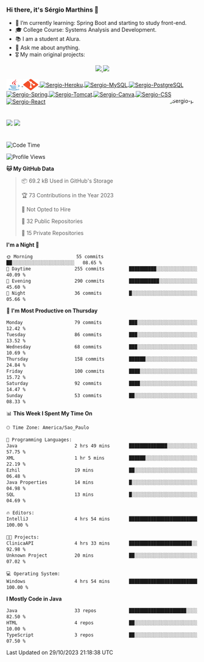 ### Hi there, it's Sérgio Marthins 👋


- 🌱 I’m currently learning: Spring Boot and starting to study front-end.
- 🎓 College Course: Systems Analysis and Development.
- 📚  I am a student at Alura.
- 💬 Ask me about anything.
- 🎖 My main original projects: 

<div align="center">
  <a href="https://github.com/Almadavic">
  <img height="180em" src="https://github-readme-stats.vercel.app/api?username=Marthiins&show_icons=true&theme=dracula&include_all_commits=true&count_private=true"/>
  <img height="180em" src="https://github-readme-stats.vercel.app/api/top-langs/?username=Marthiins&layout=compact&langs_count=7&theme=dracula"/>
</div>
<div style="display: inline_block"><br>
  <img align="center" alt="Sergio-Java" height="30" width="40" src="https://raw.githubusercontent.com/devicons/devicon/master/icons/java/java-original.svg">
  <img align="center" alt="Sergio-Git" height="30" width="40" src="https://raw.githubusercontent.com/devicons/devicon/master/icons/git/git-original.svg">
  <img align="center" alt="Sergio-Heroku" height="30" width="40" src="https://cdn.jsdelivr.net/gh/devicons/devicon/icons/heroku/heroku-plain-wordmark.svg" />             
  <img align="center" alt="Sergio-MySQL" height="30" width="40" src="https://cdn.jsdelivr.net/gh/devicons/devicon/icons/mysql/mysql-original-wordmark.svg" />
  <img align="center" alt="Sergio-PostgreSQL" height="30" width="40" src="https://cdn.jsdelivr.net/gh/devicons/devicon/icons/postgresql/postgresql-plain-wordmark.svg" />
  <img align="center" alt="Sergio-Spring" height="30" width="40" src="https://cdn.jsdelivr.net/gh/devicons/devicon/icons/spring/spring-original-wordmark.svg" />
  <img align="center" alt="Sergio-Tomcat" height="30" width="40" src="https://cdn.jsdelivr.net/gh/devicons/devicon/icons/tomcat/tomcat-original-wordmark.svg" />
  <img align="center" alt="Sergio-Canva" height="30" width="40" src="https://cdn.jsdelivr.net/gh/devicons/devicon/icons/canva/canva-original.svg" />
  <img align="center" alt="Sergio-CSS" height="30" width="40" src="https://cdn.jsdelivr.net/gh/devicons/devicon/icons/css3/css3-original.svg" />
  <img align="center" alt="Sergio-React" height="30" width="40" src="https://cdn.jsdelivr.net/gh/devicons/devicon/icons/react/react-original.svg" />        
  <img align="right" alt="Sergio-pic" height="150" style="border-radius:50px;" src="https://user-images.githubusercontent.com/47826754/188357708-748fc4f4-5846-47a3-9063-ce04eeefcb8f.png">
</div>

#

<div> 
 <a href = "mailto:sergio.marthiins@gmail.com"><img src="https://img.shields.io/badge/-Gmail-%23333?style=for-the-badge&logo=gmail&logoColor=white" target="_blank"></a>
  <a href="https://www.linkedin.com/in/.........../" target="_blank"><img src="https://img.shields.io/badge/-LinkedIn-%230077B5?style=for-the-badge&logo=linkedin&logoColor=white" target="_blank"></a> 
</div>

#

<!--START_SECTION:waka-->
![Code Time](http://img.shields.io/badge/Code%20Time-76%20hrs%2055%20mins-blue)

![Profile Views](http://img.shields.io/badge/Profile%20Views-1-blue)

**🐱 My GitHub Data** 

> 📦 69.2 kB Used in GitHub's Storage 
 > 
> 🏆 73 Contributions in the Year 2023
 > 
> 🚫 Not Opted to Hire
 > 
> 📜 32 Public Repositories 
 > 
> 🔑 15 Private Repositories 
 > 
**I'm a Night 🦉** 

```text
🌞 Morning                55 commits          ██░░░░░░░░░░░░░░░░░░░░░░░   08.65 % 
🌆 Daytime                255 commits         ██████████░░░░░░░░░░░░░░░   40.09 % 
🌃 Evening                290 commits         ███████████░░░░░░░░░░░░░░   45.60 % 
🌙 Night                  36 commits          █░░░░░░░░░░░░░░░░░░░░░░░░   05.66 % 
```
📅 **I'm Most Productive on Thursday** 

```text
Monday                   79 commits          ███░░░░░░░░░░░░░░░░░░░░░░   12.42 % 
Tuesday                  86 commits          ███░░░░░░░░░░░░░░░░░░░░░░   13.52 % 
Wednesday                68 commits          ███░░░░░░░░░░░░░░░░░░░░░░   10.69 % 
Thursday                 158 commits         ██████░░░░░░░░░░░░░░░░░░░   24.84 % 
Friday                   100 commits         ████░░░░░░░░░░░░░░░░░░░░░   15.72 % 
Saturday                 92 commits          ████░░░░░░░░░░░░░░░░░░░░░   14.47 % 
Sunday                   53 commits          ██░░░░░░░░░░░░░░░░░░░░░░░   08.33 % 
```


📊 **This Week I Spent My Time On** 

```text
🕑︎ Time Zone: America/Sao_Paulo

💬 Programming Languages: 
Java                     2 hrs 49 mins       ██████████████░░░░░░░░░░░   57.75 % 
XML                      1 hr 5 mins         ██████░░░░░░░░░░░░░░░░░░░   22.19 % 
Ezhil                    19 mins             ██░░░░░░░░░░░░░░░░░░░░░░░   06.48 % 
Java Properties          14 mins             █░░░░░░░░░░░░░░░░░░░░░░░░   04.98 % 
SQL                      13 mins             █░░░░░░░░░░░░░░░░░░░░░░░░   04.69 % 

🔥 Editors: 
IntelliJ                 4 hrs 54 mins       █████████████████████████   100.00 % 

🐱‍💻 Projects: 
ClinicaAPI               4 hrs 33 mins       ███████████████████████░░   92.98 % 
Unknown Project          20 mins             ██░░░░░░░░░░░░░░░░░░░░░░░   07.02 % 

💻 Operating System: 
Windows                  4 hrs 54 mins       █████████████████████████   100.00 % 
```

**I Mostly Code in Java** 

```text
Java                     33 repos            █████████████████████░░░░   82.50 % 
HTML                     4 repos             ██░░░░░░░░░░░░░░░░░░░░░░░   10.00 % 
TypeScript               3 repos             ██░░░░░░░░░░░░░░░░░░░░░░░   07.50 % 
```




 Last Updated on 29/10/2023 21:18:38 UTC
<!--END_SECTION:waka-->

